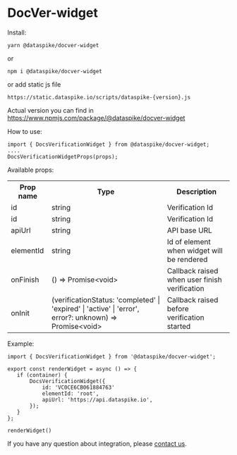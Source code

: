 # DocVer-widget

Install:

``` 
yarn @dataspike/docver-widget
 ```
or
 ``` 
npm i @dataspike/docver-widget
 ```
or add static js file

 ``` 
https://static.dataspike.io/scripts/dataspike-{version}.js
 ```
Actual version you can find in https://www.npmjs.com/package/@dataspike/docver-widget

How to use:

``` 
import { DocsVerificationWidget } from @dataspike/docver-widget;
....
DocsVerificationWidgetProps(props);
 ```

Available props:

<table>
    <tr>
        <th>Prop name</th>
        <th>Type</th>
        <th>Description</th>
    </tr>
    <tr>
        <td>id</td>
        <td>string</td>
        <td>Verification Id</td>
    </tr>
    <tr>
        <td>id</td>
        <td>string</td>
        <td>Verification Id</td>
    </tr>
    <tr>
        <td>apiUrl</td>
        <td>string</td>
        <td>API base URL</td>
    </tr>
    <tr>
        <td>elementId</td>
        <td>string</td>
        <td>Id of element when widget will be rendered</td>
    </tr>
    <tr>
        <td>onFinish</td>
        <td>() => Promise&lt;void&gt;</td>
        <td>Callback raised when user finish verification</td>
    </tr>
    <tr>
        <td>onInit</td>
        <td>(verificationStatus: 'completed' | 'expired' | 'active' | 'error', error?: unknown) => Promise&lt;void&gt;</td>
        <td>Callback raised before verification started</td>
    </tr>
</table>

Example:
 ```
import { DocsVerificationWidget } from '@dataspike/docver-widget';

export const renderWidget = async () => {
    if (container) {
        DocsVerificationWidget({
            id: 'VC0CE6CB061884763'
            elementId: 'root',
            apiUrl: 'https://api.dataspike.io',
        });
    }
};

renderWidget()
 ```

If you have any question about integration, please [contact us](https://www.dataspike.io/contact-us).
